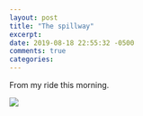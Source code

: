 ```yaml
---
layout: post
title: "The spillway"
excerpt: 
date: 2019-08-18 22:55:32 -0500
comments: true
categories: 
---
```


From my ride this morning.

![]({{site.url}}/assets/2019/08/IMG_20190818_065931.jpg)

